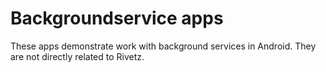 # Backgroundservice apps
These apps demonstrate work with background services in Android. They are not directly related to Rivetz.
